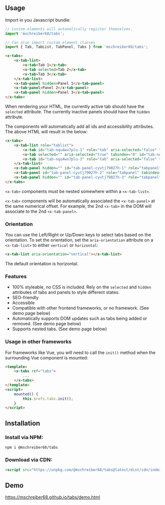 ## Usage
Import in you Javascript bundle:
```javascript
// Custom elements will automatically register themselves.
import 'mschreiber68/tabs';

// Can also import custom element classes
import { Tab, TabList, TabPanel, Tabs } from 'mschreiber68/tabs'; 
```

```html
<x-tabs>
    <x-tab-list>
        <x-tab>Tab 1</x-tab>
        <x-tab selected>Tab 2</x-tab>
        <x-tab>Tab 3</x-tab>
    </x-tab-list>
    <x-tab-panel hidden>Panel 1</x-tab-panel>
    <x-tab-panel>Panel 2</x-tab-panel>
    <x-tab-panel hidden>Panel 3</x-tab-panel>
</x-tabs>
```

When rendering your HTML, the currently active tab should have the `selected` attribute.
The currently inactive panels should have the `hidden` attribute.

The components will automatically add all ids and accessibility attributes. 
The above HTML will result in the below:
```html
<x-tabs>
    <x-tab-list role="tablist">
        <x-tab id="tab-nqu4wx7plu-1" role="tab" aria-selected="false" tabindex="-1" aria-controls="tab-panel-cyvtj79027h-1">Tab 1</x-tab>
        <x-tab selected="" aria-selected="true" tabindex="0" id="tab-nqu4wx7plu-2" role="tab" aria-controls="tab-panel-cyvtj79027h-2">Tab 2</x-tab>
        <x-tab id="tab-nqu4wx7plu-3" role="tab" aria-selected="false" tabindex="-1" aria-controls="tab-panel-cyvtj79027h-3">Tab 3</x-tab>
    </x-tab-list>
    <x-tab-panel hidden="" id="tab-panel-cyvtj79027h-1" role="tabpanel" tabindex="0" aria-labelledby="tab-nqu4wx7plu-1">Panel 1</x-tab-panel>
    <x-tab-panel id="tab-panel-cyvtj79027h-2" role="tabpanel" tabindex="0" aria-labelledby="tab-nqu4wx7plu-2">Panel 2</x-tab-panel>
    <x-tab-panel hidden="" id="tab-panel-cyvtj79027h-3" role="tabpanel" tabindex="0" aria-labelledby="tab-nqu4wx7plu-3">Panel 3</x-tab-panel>
</x-tabs>
```

`<x-tab>` components must be nested somewhere within a `<x-tab-list>`.

`<x-tab>` components will be automatically associated the `<x-tab-panel>` at the same numerical offset.
For example, the 2nd `<x-tab>` in the DOM will associate to the 2nd `<x-tab-panel>`.

### Orientation
You can use the Left/Right or Up/Down keys to select tabs based on the orientation.
To set the orientation, set the `aria-orientation` attribute on a `<x-tab-list>` to either `vertical` or `horizontal`:
```html
<x-tab-list aria-orientation="vertical"></x-tab-list>
```
The default orientation is horizontal.

### Features
* 100% styleable, no CSS is included. Rely on the `selected` and `hidden` attributes of tabs and panels to style different states.
* SEO-friendly
* Accessible
* Compatible with other frontend frameworks, or no framework. (See demo page below)
* Automatically supports DOM updates such as tabs being added or removed. (See demo page below)
* Supports nested tabs. (See demo page below)

### Usage in other frameworks
For frameworks like Vue, you will need to call the `init()` method when the surrounding Vue component is mounted:
```html
<template>
    <x-tabs ref="tabs">
        ...
    </x-tabs>
</template>
<script>
    mounted() {
        this.$refs.tabs.init();
    }
</script>
```

## Installation
### Install via NPM:
```shell
npm i @mschreiber68/tabs
```

### Download via CDN:
```html
<script src="https://unpkg.com/@mschreiber68/tabs@latest/dist/cdn/index.js"></script>
```

## Demo
https://mschreiber68.github.io/tabs/demo.html